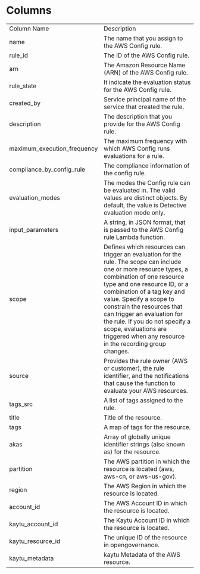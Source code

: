 # Columns  

<table>
	<tr><td>Column Name</td><td>Description</td></tr>
	<tr><td>name</td><td>The name that you assign to the AWS Config rule.</td></tr>
	<tr><td>rule_id</td><td>The ID of the AWS Config rule.</td></tr>
	<tr><td>arn</td><td>The Amazon Resource Name (ARN) of the AWS Config rule.</td></tr>
	<tr><td>rule_state</td><td>It indicate the evaluation status for the AWS Config rule.</td></tr>
	<tr><td>created_by</td><td>Service principal name of the service that created the rule.</td></tr>
	<tr><td>description</td><td>The description that you provide for the AWS Config rule.</td></tr>
	<tr><td>maximum_execution_frequency</td><td>The maximum frequency with which AWS Config runs evaluations for a rule.</td></tr>
	<tr><td>compliance_by_config_rule</td><td>The compliance information of the config rule.</td></tr>
	<tr><td>evaluation_modes</td><td>The modes the Config rule can be evaluated in. The valid values are distinct objects. By default, the value is Detective evaluation mode only.</td></tr>
	<tr><td>input_parameters</td><td>A string, in JSON format, that is passed to the AWS Config rule Lambda function.</td></tr>
	<tr><td>scope</td><td>Defines which resources can trigger an evaluation for the rule. The scope can include one or more resource types, a combination of one resource type and one resource ID, or a combination of a tag key and value. Specify a scope to constrain the resources that can trigger an evaluation for the rule. If you do not specify a scope, evaluations are triggered when any resource in the recording group changes.</td></tr>
	<tr><td>source</td><td>Provides the rule owner (AWS or customer), the rule identifier, and the notifications that cause the function to evaluate your AWS resources.</td></tr>
	<tr><td>tags_src</td><td>A list of tags assigned to the rule.</td></tr>
	<tr><td>title</td><td>Title of the resource.</td></tr>
	<tr><td>tags</td><td>A map of tags for the resource.</td></tr>
	<tr><td>akas</td><td>Array of globally unique identifier strings (also known as) for the resource.</td></tr>
	<tr><td>partition</td><td>The AWS partition in which the resource is located (aws, aws-cn, or aws-us-gov).</td></tr>
	<tr><td>region</td><td>The AWS Region in which the resource is located.</td></tr>
	<tr><td>account_id</td><td>The AWS Account ID in which the resource is located.</td></tr>
	<tr><td>kaytu_account_id</td><td>The Kaytu Account ID in which the resource is located.</td></tr>
	<tr><td>kaytu_resource_id</td><td>The unique ID of the resource in opengovernance.</td></tr>
	<tr><td>kaytu_metadata</td><td>kaytu Metadata of the AWS resource.</td></tr>
</table>